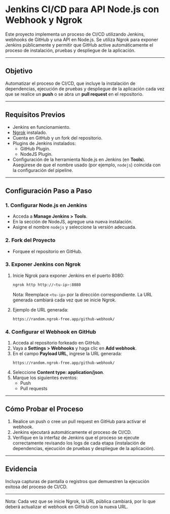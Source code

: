 # Jenkins CI/CD para API Node.js con Webhook y Ngrok

Este proyecto implementa un proceso de CI/CD utilizando Jenkins, webhooks de GitHub y una API en Node.js. Se utiliza Ngrok para exponer Jenkins públicamente y permitir que GitHub active automáticamente el proceso de instalación, pruebas y despliegue de la aplicación.

---

## Objetivo

Automatizar el proceso de CI/CD, que incluye la instalación de dependencias, ejecución de pruebas y despliegue de la aplicación cada vez que se realice un **push** o se abra un **pull request** en el repositorio.

---

## Requisitos Previos

- Jenkins en funcionamiento.
- [Ngrok](https://ngrok.com/) instalado.
- Cuenta en GitHub y un fork del repositorio.
- Plugins de Jenkins instalados:
  - GitHub Plugin.
  - NodeJS Plugin.
- Configuración de la herramienta Node.js en Jenkins (en **Tools**). Asegúrese de que el nombre usado (por ejemplo, `nodejs`) coincida con la configuración del pipeline.

---

## Configuración Paso a Paso

### 1. Configurar Node.js en Jenkins

- Acceda a **Manage Jenkins > Tools**.
- En la sección de NodeJS, agregue una nueva instalación.
- Asigne el nombre `nodejs` y seleccione la versión adecuada.

### 2. Fork del Proyecto

- Forquee el repositorio en GitHub.

### 3. Exponer Jenkins con Ngrok

1. Inicie Ngrok para exponer Jenkins en el puerto 8080:
   ```bash
   ngrok http http://<tu-ip>:8080
   ```
   Nota: Reemplace `<tu-ip>` por la dirección correspondiente. La URL generada cambiará cada vez que se inicie Ngrok.

2. Ejemplo de URL generada:
   ```
   https://random.ngrok-free.app/github-webhook/
   ```

### 4. Configurar el Webhook en GitHub

1. Acceda al repositorio forkeado en GitHub.
2. Vaya a **Settings > Webhooks** y haga clic en **Add webhook**.
3. En el campo **Payload URL**, ingrese la URL generada:
   ```
   https://random.ngrok-free.app/github-webhook/
   ```
4. Seleccione **Content type: application/json**.
5. Marque los siguientes eventos:
   - Push
   - Pull requests

---

## Cómo Probar el Proceso

1. Realice un push o cree un pull request en GitHub para activar el webhook.
2. Jenkins ejecutará automáticamente el proceso de CI/CD.
3. Verifique en la interfaz de Jenkins que el proceso se ejecute correctamente revisando los logs de cada etapa (instalación de dependencias, ejecución de pruebas y despliegue de la aplicación).

---

## Evidencia

Incluya capturas de pantalla o registros que demuestren la ejecución exitosa del proceso de CI/CD.

---

Nota: Cada vez que se inicie Ngrok, la URL pública cambiará, por lo que deberá actualizar el webhook en GitHub con la nueva URL.